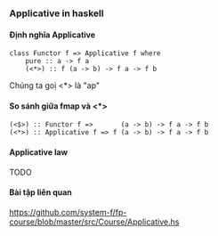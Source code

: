 ### Applicative in haskell

#### Định nghĩa Applicative 

```
class Functor f => Applicative f where
    pure :: a -> f a
    (<*>) :: f (a -> b) -> f a -> f b
```

Chúng ta goị <*> là "ap" 

#### So sánh giữa fmap và <*> 
```
(<$>) :: Functor f =>       (a -> b) -> f a -> f b
(<*>) :: Applicative f => f (a -> b) -> f a -> f b
```

#### Applicative law

TODO

#### Bài tập liên quan

https://github.com/system-f/fp-course/blob/master/src/Course/Applicative.hs

